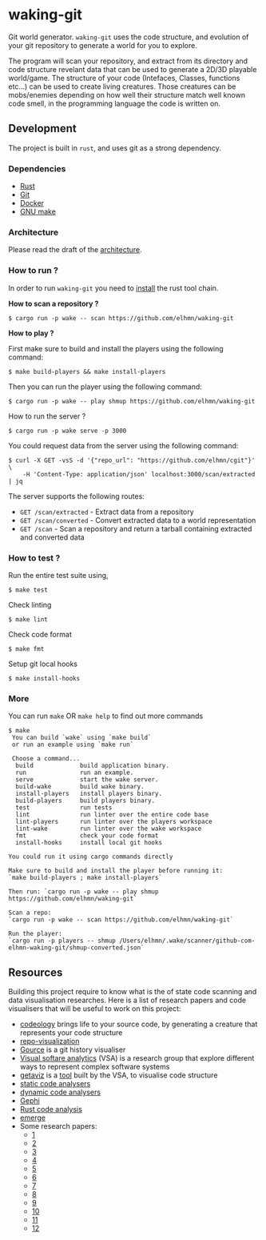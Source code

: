 # waking-git
Git world generator. `waking-git` uses the code structure, and evolution of
your git repository to generate a world for you to explore.

The program will scan your repository, and extract from its directory and code structure
revelant data that can be used to generate a 2D/3D playable world/game. The structure
of your code (Intefaces, Classes, functions etc...) can be used to create living creatures.
Those creatures can be mobs/enemies depending on how well their structure match well known
code smell, in the programming language the code is written on.

## Development
The project is built in `rust`, and uses git as a strong dependency.

### Dependencies
- [Rust](https://www.rust-lang.org/tools/install)
- [Git](https://git-scm.com/downloads)
- [Docker](https://docs.docker.com/engine/install/)
- [GNU make](https://www.gnu.org/software/make/)

### Architecture

Please read the draft of the [architecture](https://github.com/elhmn/waking-git/blob/main/docs/Architecture.md).

### How to run ?

In order to run `waking-git` you need to [install](https://www.rust-lang.org/tools/install) the rust tool chain.

**How to scan a repository ?**

```console
$ cargo run -p wake -- scan https://github.com/elhmn/waking-git
```

**How to play ?**

First make sure to build and install the players using the following command:

```console
$ make build-players && make install-players
```

Then you can run the player using the following command:

```console
$ cargo run -p wake -- play shmup https://github.com/elhmn/waking-git
```

How to run the server ?

```console
$ cargo run -p wake serve -p 3000
```

You could request data from the server using the following command:
```console
$ curl -X GET -vsS -d '{"repo_url": "https://github.com/elhmn/cgit"}' \
	-H 'Content-Type: application/json' localhost:3000/scan/extracted | jq
```

The server supports the following routes:

- `GET /scan/extracted` - Extract data from a repository
- `GET /scan/converted` - Convert extracted data to a world representation
- `GET /scan` - Scan a repository and return a tarball containing extracted and converted data

### How to test ?

Run the entire test suite using,
```console
$ make test
```

Check linting
```console
$ make lint
```

Check code format
```console
$ make fmt
```

Setup git local hooks
```console
$ make install-hooks
```

### More

You can run `make` OR `make help` to find out more commands
```console
$ make
 You can build `wake` using `make build`
 or run an example using `make run`

 Choose a command...
  build             build application binary.
  run               run an example.
  serve             start the wake server.
  build-wake        build wake binary.
  install-players   install players binary.
  build-players     build players binary.
  test              run tests
  lint              run linter over the entire code base
  lint-players      run linter over the players workspace
  lint-wake         run linter over the wake workspace
  fmt               check your code format
  install-hooks     install local git hooks

You could run it using cargo commands directly

Make sure to build and install the player before running it:
`make build-players ; make install-players`

Then run: `cargo run -p wake -- play shmup https://github.com/elhmn/waking-git`

Scan a repo:
`cargo run -p wake -- scan https://github.com/elhmn/waking-git`

Run the player:
`cargo run -p players -- shmup /Users/elhmn/.wake/scanner/github-com-elhmn-waking-git/shmup-converted.json`
```

## Resources

Building this project require to know what is the of state code scanning and data visualisation researches.
Here is a list of research papers and code visualisers that will be useful to work on this project:

- [codeology](https://demo.marpi.pl/codeology/) brings life to your source code, by generating a creature that represents your code structure
- [repo-visualization](https://githubnext.com/projects/repo-visualization#explore-for-yourself)
- [Gource](https://github.com/acaudwell/Gource) is a git history visualiser
- [Visual softare analytics](https://home.uni-leipzig.de/svis) (VSA) is a research group that explore different ways to represent complex software systems
- [getaviz](https://home.uni-leipzig.de/svis/getaviz/index.php?setup=web/RD%20C&model=RD%20C%20busybox&aframe=true) is a [tool](https://github.com/softvis-research/Getaviz) built by the VSA, to visualise code structure
- [static code analysers](https://github.com/analysis-tools-dev/static-analysis)
- [dynamic code analysers](https://github.com/analysis-tools-dev/dynamic-analysis)
- [Gephi](https://gephi.org)
- [Rust code analysis](https://github.com/mozilla/rust-code-analysis)
- [emerge](https://github.com/glato/emerge)
- Some research papers:
	- [1](https://www.researchgate.net/publication/328282991_Towards_an_Open_Source_Stack_to_Create_a_Unified_Data_Source_for_Software_Analysis_and_Visualization)
	- [2](https://www.researchgate.net/publication/328019593_The_Recursive_Disk_Metaphor_-_A_Glyph-based_Approach_for_Software_Visualization)
	- [3](https://www.researchgate.net/publication/328019663_Past_Present_and_Future_of_3D_Software_Visualization_-_A_Systematic_Literature_Analysis)
	- [4](https://www.researchgate.net/publication/328019394_A_Structured_Approach_for_Conducting_a_Series_of_Controlled_Experiments_in_Software_Visualization)
	- [5](https://www.researchgate.net/publication/320083290_GETAVIZ_Generating_Structural_Behavioral_and_Evolutionary_Views_of_Software_Systems_for_Empirical_Evaluation)
	- [6](https://www.researchgate.net/publication/318570435_Generative_Software_Visualization_Automatic_Generation_of_User-Specific_Visualizations)
	- [7](https://www.researchgate.net/publication/265428652_MSE_and_FAMIX_30_an_Interexchange_Format_and_Source_Code_Model_Family)
	- [8](https://www.researchgate.net/publication/281743434_How_to_Master_Challenges_in_Experimental_Evaluation_of_2D_versus_3D_Software_Visualizations)
	- [9](https://www.researchgate.net/publication/220818819_A_Visual_Analytics_Tool_for_Software_Project_Structure_and_Relationships_among_Classes)
	- [10](https://opus-htw-aalen.bsz-bw.de/frontdoor/deliver/index/docId/658/file/ICCSE16-SEE.pdf)
	- [11](https://blog.ndepend.com/visualize-code-with-software-architecture-diagrams/)
	- [12](https://www.researchgate.net/publication/347700460_rust-code-analysis_A_Rust_library_to_analyze_and_extract_maintainability_information_from_source_codes)
